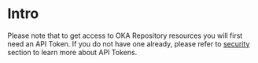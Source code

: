 # Intro

Please note that to get access to OKA Repository resources you will first need an API Token. If you do not have one already, please refer to [security](../security/index.md) section to learn more about API Tokens.
